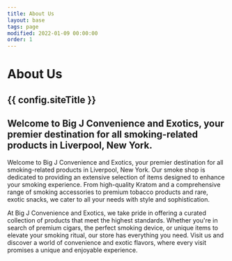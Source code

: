 ```yaml
---
title: About Us
layout: base
tags: page
modified: 2022-01-09 00:00:00
order: 1
---
```


<h1 class="pt-20 pb-6 px-4 text-center">
	<span class="text-6xl md:text-8xl font-bold text-transparent bg-clip-text bg-gradient-to-r from-indigo-500 via-purple-500 to-pink-500">
		About Us
	</span>
</h1>
<h2 class="pb-12 text-4xl font-bold text-center text-purple-800">
	{{ config.siteTitle }}
</h2>
<section class="prose md:prose-lg mx-auto max-w-6xl px-4">
<h2>Welcome to Big J Convenience and Exotics, your premier destination for all smoking-related products in Liverpool, New York.</h2>


Welcome to Big J Convenience and Exotics, your premier destination for all smoking-related products in Liverpool, New York. Our smoke shop is dedicated to providing an extensive selection of items designed to enhance your smoking experience. From high-quality Kratom and a comprehensive range of smoking accessories to premium tobacco products and rare, exotic snacks, we cater to all your needs with style and sophistication.

At Big J Convenience and Exotics, we take pride in offering a curated collection of products that meet the highest standards. Whether you're in search of premium cigars, the perfect smoking device, or unique items to elevate your smoking ritual, our store has everything you need. Visit us and discover a world of convenience and exotic flavors, where every visit promises a unique and enjoyable experience.
</section>
